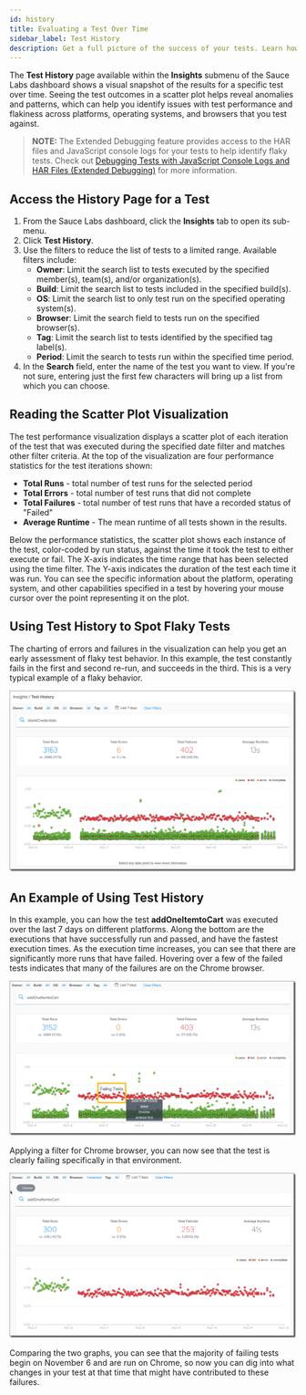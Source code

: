 ```yaml
---
id: history
title: Evaluating a Test Over Time
sidebar_label: Test History
description: Get a full picture of the success of your tests. Learn how to look at a test's history across a variety of metrics to diagnose failure patterns.
---
```


The **Test History** page available within the **Insights** submenu of the Sauce Labs dashboard shows a visual snapshot of the results for a specific test over time. Seeing the test outcomes in a scatter plot helps reveal anomalies and patterns, which can help you identify issues with test performance and flakiness across platforms, operating systems, and browsers that you test against.

> **NOTE:** The Extended Debugging feature provides access to the HAR files and JavaScript console logs for your tests to help identify flaky tests. Check out [Debugging Tests with JavaScript Console Logs and HAR Files (Extended Debugging)](https://wiki.saucelabs.com/pages/viewpage.action?pageId=70072943) for more information.

## Access the History Page for a Test

1. From the Sauce Labs dashboard, click the **Insights** tab to open its sub-menu.
1. Click **Test History**.
1. Use the filters to reduce the list of tests to a limited range. Available filters include:
    * **Owner**: Limit the search list to tests executed by the specified member(s), team(s), and/or organization(s).
    * **Build**: Limit the search list to tests included in the specified build(s).
    * **OS**: Limit the search list to only test run on the specified operating system(s).
    * **Browser**: Limit the search field to tests run on the specified browser(s).
    * **Tag**: Limit the search list to tests identified by the specified tag label(s).
    * **Period**: Limit the search to tests run within the specified time period.
1. In the **Search** field, enter the name of the test you want to view.  If you're not sure, entering just the first few characters will bring up a list from which you can choose.

## Reading the Scatter Plot Visualization

The test performance visualization displays a scatter plot of each iteration of the test that was executed during the specified date filter and matches other filter criteria. At the top of the visualization are four performance statistics for the test iterations shown:

* **Total Runs** - total number of test runs for the selected period
* **Total Errors** - total number of test runs that did not complete
* **Total Failures** - total number of test runs that have a recorded status of "Failed"
* **Average Runtime** - The mean runtime of all tests shown in the results.

Below the performance statistics, the scatter plot shows each instance of the test, color-coded by run status, against the time it took the test to either execute or fail. The X-axis indicates the time range that has been selected using the time filter. The Y-axis indicates the duration of the test each time it was run. You can see the specific information about the platform, operating system, and other capabilities specified in a test by hovering your mouse cursor over the point representing it on the plot.

## Using Test History to Spot Flaky Tests

The charting of errors and failures in the visualization can help you get an early assessment of flaky test behavior. In this example, the test constantly fails in the first and second re-run, and succeeds in the third.  This is a very typical example of a flaky behavior.

<img src="/static/img/insights/test-history-flaky.png" alt="Flaky Test Example" width="650"/>

## An Example of Using Test History

In this example, you can how the test **addOneItemtoCart** was executed over the last 7 days on different platforms. Along the bottom are the executions that have successfully run and passed, and have the fastest execution times. As the execution time increases, you can see that there are significantly more runs that have failed. Hovering over a few of the failed tests indicates that many of the failures are on the Chrome browser.

<img src="/static/img/insights/test-history-fails.png" alt="Test Overview with Failures" width="650"/>

Applying a filter for Chrome browser, you can now see that the test is clearly failing specifically in that environment.

<img src="/static/img/insights/test-history-chrome.png" alt="Isolated Failures on Chrome" width="650"/>

Comparing the two graphs, you can see that the majority of failing tests begin on November 6 and are run on Chrome, so now you can dig into what changes in your test at that time that might have contributed to these failures.
